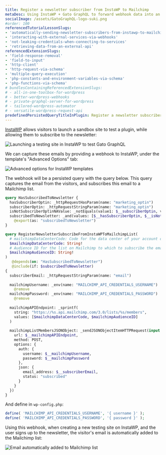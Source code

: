 ```yaml
---
title: Register a newsletter subscriber from InstaWP to Mailchimp
metaDesc: Using InstaWP + Gato GraphQL to forward webhook data into an API
socialImage: /assets/GatoGraphQL-logo-suki.png
#order: 100
referencedTutorialLessonSlugs:
- 'automatically-sending-newsletter-subscribers-from-instawp-to-mailchimp'
- 'interacting-with-external-services-via-webhooks'
- 'not-leaking-credentials-when-connecting-to-services'
- 'retrieving-data-from-an-external-api'
referencedExtensionSlugs:
- 'field-response-removal'
- 'field-to-input'
- 'http-client'
- 'http-request-via-schema'
- 'multiple-query-execution'
- 'php-constants-and-environment-variables-via-schema'
- 'php-functions-via-schema'
# bundlesContainingReferencedExtensionSlugs:
# - all-in-one-toolbox-for-wordpress
# - better-wordpress-webhooks
# - private-graphql-server-for-wordpress
# - tailored-wordpress-automator
# - versatile-wordpress-request-api
predefinedPersistedQueryTitleInPlugin: Register a newsletter subscriber from InstaWP to Mailchimp
---
```


[InstaWP](https://instawp.com) allows visitors to launch a sandbox site to test a plugin, while allowing them to subscribe to the newsletter:

<div class="img-width-610" markdown=1>

![Launching a testing site in InstaWP to test Gato GraphQL](/images/instawp-test-drive-gatographql.png "Launching a testing site in InstaWP to test Gato GraphQL")

</div>

We can capture these emails by providing a webhook to InstaWP, under the template's "Advanced Options" tab:

<div class="img-width-1024" markdown=1>

![Advanced options for InstaWP templates](/images/instawp-template-advanced-options.png "Advanced options for InstaWP templates")

</div>

The webhook will be a persisted query with the query below. This query captures the email from the visitors, and subscribes this email to a Mailchimp list.

```graphql
query HasSubscribedToNewsletter {
  hasSubscriberOptin: _httpRequestHasParam(name: "marketing_optin")
  subscriberOptin: _httpRequestStringParam(name: "marketing_optin")
  isNotSubscriberOptinNAValue: _notEquals(value1: $__subscriberOptin, value2: "NA")
  subscribedToNewsletter: _and(values: [$__hasSubscriberOptin, $__isNotSubscriberOptinNAValue])
    @export(as: "subscribedToNewsletter")
}

query RegisterNewsletterSubscribeFromInstaWPToMailchimpList(
  # mailchimpDataCenterCode: Code for the data center of your account on Mailchimp (See: https://mailchimp.com/developer/marketing/docs/fundamentals/#api-structure)
  $mailchimpDataCenterCode: String!
  # Audience ID for the list on Mailchimp to which to subscribe the email
  $mailchimpAudienceID: String!
)
   @depends(on: "HasSubscribedToNewsletter")
   @include(if: $subscribedToNewsletter)
{
  subscriberEmail: _httpRequestStringParam(name: "email")
  
  mailchimpUsername: _env(name: "MAILCHIMP_API_CREDENTIALS_USERNAME")
    @remove
  mailchimpPassword: _env(name: "MAILCHIMP_API_CREDENTIALS_PASSWORD")
    @remove
  
  mailchimpAPIEndpoint: _sprintf(
    string: "https://%s.api.mailchimp.com/3.0/lists/%s/members",
    values: [$mailchimpDataCenterCode, $mailchimpAudienceID]
  )
  
  mailchimpListMembersJSONObject: _sendJSONObjectItemHTTPRequest(input: {
    url: $__mailchimpAPIEndpoint,
    method: POST,
    options: {
      auth: {
        username: $__mailchimpUsername,
        password: $__mailchimpPassword
      },
      json: {
        email_address: $__subscriberEmail,
        status: "subscribed"
      }
    }
  })
}
```

And define in `wp-config.php`:

```php
define( 'MAILCHIMP_API_CREDENTIALS_USERNAME', '{ username }' );
define( 'MAILCHIMP_API_CREDENTIALS_PASSWORD', '{ password }' );
```

Using this webhook, when creating a new testing site on InstaWP, and the user signs up to the newsletter, the visitor's email is automatically added to the Mailchimp list:

<div class="img-width-1024" markdown=1>

![Email automatically added to Mailchimp list](/images/instawp-mailchimp.png "Email automatically added to Mailchimp list")

</div>
